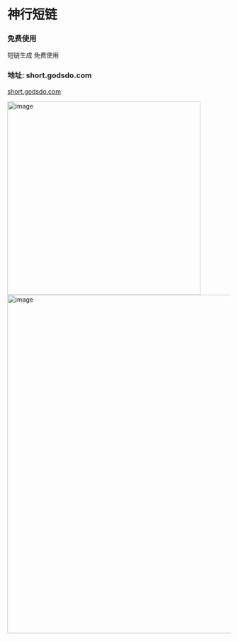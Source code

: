 # 神行短链
### 免费使用
短链生成
免费使用
### 地址: short.godsdo.com 
[short.godsdo.com ](http://short.godsdo.com)

<img width="436" alt="image" src="https://github.com/user-attachments/assets/60dcdcd8-2f20-446e-8146-480860c4a320">

<img width="763" alt="image" src="https://github.com/user-attachments/assets/0f449222-e804-4aa5-a494-1334b970d2eb">
